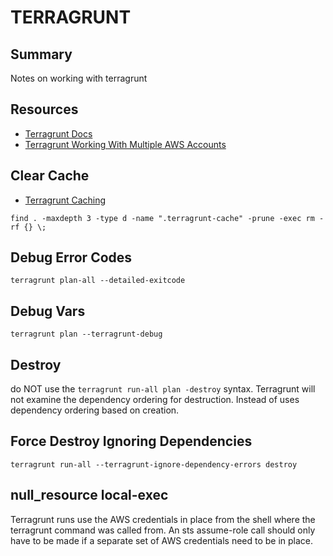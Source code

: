 # TERRAGRUNT

## Summary

Notes on working with terragrunt

## Resources

- [Terragrunt Docs](https://terragrunt.gruntwork.io/docs)
- [Terragrunt Working With Multiple AWS Accounts](https://terragrunt.gruntwork.io/docs/features/work-with-multiple-aws-accounts/)

## Clear Cache

- [Terragrunt Caching](https://terragrunt.gruntwork.io/docs/features/caching/)

```console
find . -maxdepth 3 -type d -name ".terragrunt-cache" -prune -exec rm -rf {} \;
```

## Debug Error Codes

```console
terragrunt plan-all --detailed-exitcode
```

## Debug Vars

```console
terragrunt plan --terragrunt-debug
```

## Destroy

do NOT use the `terragrunt run-all plan -destroy` syntax. Terragrunt will not examine the
dependency ordering for destruction. Instead of uses dependency ordering based on creation.

## Force Destroy Ignoring Dependencies

```console
terragrunt run-all --terragrunt-ignore-dependency-errors destroy
```

## null_resource local-exec

Terragrunt runs use the AWS credentials in place from the shell where the
terragrunt command was called from. An sts assume-role call should only have to
be made if a separate set of AWS credentials need to be in place.
